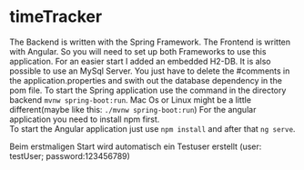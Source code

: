 # timeTracker
The Backend is written with the Spring Framework. 
The Frontend is written with Angular.
So you will need to set up both Frameworks to use this application.
For an easier start I added an embedded H2-DB. It is also possible to use an MySql Server.
You just have to delete the #comments in the application.properties and swith out the database dependency in the pom file.
To start the Spring application use the command in the directory backend `mvnw spring-boot:run`. 
Mac Os or Linux might be a little different(maybe like this: `./mvnw spring-boot:run`)
For the angular application you need to install npm first.  
To start the Angular application just use `npm install` and after that `ng serve`.

Beim erstmaligen Start wird automatisch ein Testuser erstellt (user: testUser; password:123456789)
